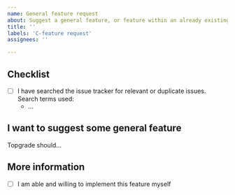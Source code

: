 ```yaml
---
name: General feature request
about: Suggest a general feature, or feature within an already existing step
title: ''
labels: 'C-feature request'
assignees: ''

---
```


## Checklist

- [ ] I have searched the issue tracker for relevant or duplicate issues. Search terms used:
    - ...

## I want to suggest some general feature

Topgrade should...

## More information

<!-- Assuming that someone else implements the feature,
please state if you know how to test it from a side branch of Topgrade. -->

- [ ] I am able and willing to implement this feature myself

